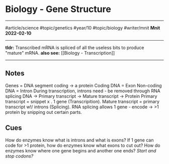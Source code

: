 # Biology - Gene Structure
---
#article/science #topic/genetics #year/10 #topic/biology #writer/mnit
**Mnit**
**2022-02-10**

---
**tldr:** Transcribed mRNA is spliced of all the useless bits to produce "mature" mRNA.
**also see:** [[Biology - Transcription]]

---
## Notes
Genes = DNA segment coding -> a protein
Coding DNA = Exon
Non-coding DNA = Intron
During transcription, introns need - be removed through RNA splicing
DNA -> Primary transcript -> Mature transcript -> Protein
Primary transcript = snippet x . 1 gene (Transcripition).
Mature transcript = primary transcript w!/ introns (Splicing).
RNA splicing allows 1 gene - encode -> >1 protein by snipping out certain parts.

## Cues
How do enzymes know what is introns and what is exons?
If 1 gene can code for >1 protein, how do enzymes know what exons to cut out?
How do enzymes know where one gene begins and another one ends? *Start and stop codons?*